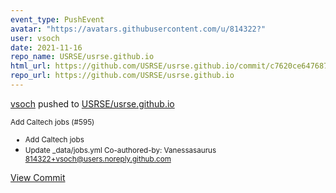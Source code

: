 ```yaml
---
event_type: PushEvent
avatar: "https://avatars.githubusercontent.com/u/814322?"
user: vsoch
date: 2021-11-16
repo_name: USRSE/usrse.github.io
html_url: https://github.com/USRSE/usrse.github.io/commit/c7620ce6476876966d9111c292009f132a41d481
repo_url: https://github.com/USRSE/usrse.github.io
---
```


<a href='https://github.com/vsoch' target='_blank'>vsoch</a> pushed to <a href='https://github.com/USRSE/usrse.github.io' target='_blank'>USRSE/usrse.github.io</a>

<small>Add Caltech jobs (#595)

* Add Caltech jobs
* Update _data/jobs.yml
Co-authored-by: Vanessasaurus <814322+vsoch@users.noreply.github.com></small>

<a href='https://github.com/USRSE/usrse.github.io/commit/c7620ce6476876966d9111c292009f132a41d481' target='_blank'>View Commit</a>